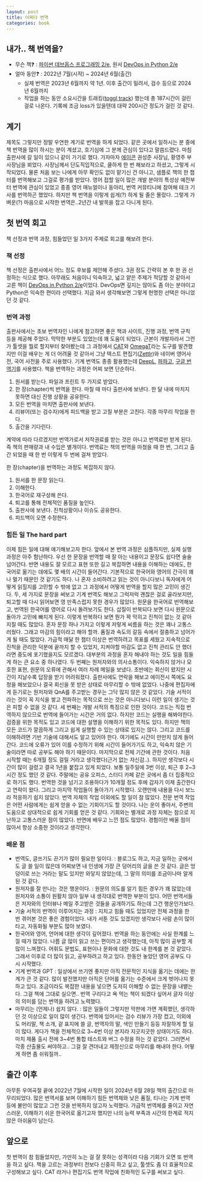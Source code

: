 ```yaml
---
layout: post
title: 어쩌다 번역
categories: book
---
```


## 내가.. 책 번역을?

* 무슨 책❓ : [파이썬 데브옵스 프로그래밍 2/e](http://aladin.kr/p/uRuio), 원서 [DevOps in Python 2/e](https://a.co/d/5JAboIL)
* 얼마 동안❓ : 2022년 7월(시작) ~ 2024년 6월(출간)
  * 실제 번역은 2023년 6월까지 약 1년. 이후 출간이 밀려서, 검수 등으로 2024년 6월까지
  * 작업을 하는 동안 소요시간을 트래킹([toggl track](https://toggl.com/)) 했는데 총 187시간이 걸린 걸로 나온다. 기록에 조금 loss가 있을텐데 대략 200시간 정도가 걸린 것 같다.

## 계기

제목도 그렇지만 정말 우연한 계기로 번역을 하게 되었다. 같은 곳에서 일하시는 분 중에 책 번역을 많이 하시는 분이 계셨고, 호기심에 그 분께 관심이 있다고 말씀드렸다. 마침 출판사에 갈 일이 있으니 같이 가기로 했다. 가자마자 [에이콘](http://www.acornpub.co.kr/) 권성준 사장님, 황영주 부사장님을 뵈었다. 사장님께서 단도직입적으로, 쿨하게 한 번 해보라고 하셨고, 그렇게 시작되었다. 물론 처음 보는 나에게 아무 확인도 없이 맡기신 건 아니고, 샘플로 책의 한 챕터를 번역해보고 그걸로 평가를 받았다. 영어 접할 일이 많은 개발 분야의 특성상 예전부터 번역에 관심이 있었고 종종 영어 매뉴얼이나 동아리, 번역 커뮤티니에 참여해 테크 기사를 번역하곤 했었다. 하지만 책 번역을 이렇게 쉽게(?) 하게 될 줄은 몰랐다. 그렇게 가벼운(?) 마음으로 시작한 번역은..2년간 내 발목을 잡고 다니게 된다.

## 첫 번역 회고

책 선정과 번역 과장, 힘들었던 일 3가지 주제로 회고를 해보려 한다.

### 책 선정

책 선정은 출판사에서 어느 정도 후보를 제안해 주셨다. 3권 정도 간략히 본 후 한 권 선정하는 식으로 했다. 아무래도 처음이니 익숙하고, 넓고 얕은 주제가 적당할 것 같아서 고른 책이 [DevOps in Python 2/e](https://a.co/d/5JAboIL)이었다. DevOps면 깊지는 않아도 좀 아는 분야이고 Python은 익숙한 편이라 선택했다. 지금 와서 생각해보면 그렇게 현명한 선택은 아니었던 것 같다.

### 번역 과정

출판사에서는 초보 번역자인 나에게 참고하면 좋은 책과 사이트, 진행 과정, 번역 규칙 등을 제공해 주었다. 막막한 부분도 있었는데 꽤 도움이 되었다. 근본이 개발자라서 그런가 툴셋을 뭘로 할지부터 찾아봤는데 그 과정에서 [CAT](https://ko.wikipedia.org/wiki/%EC%BB%B4%ED%93%A8%ED%84%B0_%EB%B3%B4%EC%A1%B0_%EB%B2%88%EC%97%AD)와 [OmegaT](https://omegat.org/ko/)라는 도구를 발견했지만 이걸 배우는 게 더 어려울 것 같아서 그냥 텍스트 편집기([Zettlr](https://www.zettlr.com/))와 네이버 영어사전, 국어 사전을 주로 사용했다. 기계 번역도 종종 활용했는데 [DeepL](https://www.deepl.com/translator), [파파고](https://papago.naver.com/), [구글 번역기](https://translate.google.com/)를 사용했다. 책을 번역하는 과정은 어찌 보면 단순하다.

1. 원서를 받는다. 파일과 프린트 두 가지로 받았다.
2. 한 장(chapter)씩 번역을 한다. 마칠 때 마다 출판사에 보낸다. 한 달 내에 마치지 못하면 대신 진행 상황을 공유한다.
3. 모든 번역을 마치면 출판사에 보낸다.
4. 리뷰어(또는 검수자)에게 피드백을 받고 고칠 부분은 고친다. 각종 마무리 작업을 한다.
5. 출간을 기다린다.

계약에 따라 다르겠지만 번역가로서 저작권료를 받는 것은 아니고 번역료만 받게 된다. 즉 책의 판매량과 내 수입은 별개이다. 번역료는 책의 번역을 마쳤을 때 한 번, 그리고 출간 되었을 때 한 번 이렇게 두 번에 걸쳐 받았다.

한 장(chapter)을 번역하는 과정도 복잡하지 않다.

1. 원서를 한 문장 읽는다.
2. 이해한다.
3. 한국어로 재구성해 쓴다.
4. 퇴고를 통해 전체적인 품질을 높인다.
5. 출판사에 보낸다. 진척상황이나 이슈도 공유한다.
6. 피드백이 오면 수정한다.

### 힘든 일 The hard part

이제 힘든 일에 대해 얘기해보고자 한다. 앞에서 본 번역 과정은 심플하지만, 실제 실행 과정은 아주 험난하다. 우선 한 문장을 번역할 때 잘 아는 내용이고 문장도 쉽다면 술술 넘어간다. 반면 내용도 잘 모르고 표현 또한 길고 복잡하면 내용을 이해하는 데에도, 한국어로 옮기는 데에도 몇 배의 시간이 들어간다. 기본적으로 한국어와 영어의 간극이 꽤나 멀기 때문인 것 같기도 하다. 나 혼자 소비하려고 읽는 것이 아니다보니 독자에게 어떻게 읽힐지를 고민할 수 밖에 없고 그 과정에서 어떻게 번역을 할지 많은 고민이 생긴다. 두, 세 가지로 문장을 써보고 기계 번역도 해보고 그럭저럭 괜찮은 걸로 골라보지만, 퇴고할 때 다시 읽어보면 영 만족스럽지 못한 경우가 많았다. 원문을 한국어로 번역해보고, 번역된 한국어를 영어로 다시 돌려보기도 한다. 삽질이 반복되다 보면 다시 원문으로 돌아가 고민에 빠지게 된다. 이렇게 반복하다 보면 뭔가 꽉 막히고 진척이 없는 것 같아 지칠 때도 많았다. 혼자 문장 하나 가지고 이렇게 저렇게 씨름을 하는 것은 꽤나 고통스러웠다. 그래고 마감의 힘이라고 해야 할까. 품질과 속도의 갈등 속에서 절충하고 넘어가게 될 때도 많았다. 가급적 매달 한 챕터 이상은 번역하려고 목표를 세웠고 지속적으로 진척을 관리한 덕분에 끝까지 할 수 있었지, 지켜야할 마감도 없고 진척 관리도 안 했더라면 중도에 포기했을지도 모르겠다. 대부분의 과정을 혼자 해내야 하는 것도 일을 힘들게 하는 큰 요소 중 하나였다.
두 번째는 원저자와의 의사소통이다. 익숙하지 않거나 모호한 표현, 원문의 오류에 관해서 여러 차례 메일을 보냈다. 초반에는 회신이 왔지만 시간이 지날수록 답장을 받기 어려워졌다. 출판사에도 연락을 해보고 에이전시 쪽에도 요청을 해보았으나 결국 회신을 못 받은 상태로 마무리할 수 밖에 없었다. 나중에 편집자에게 듣기로는 원저자와 QnA를 주고받는 경우는 그닥 많지 않은 것 같았다. 기술 서적이라는 것이 꼭 지식을 쌓고 전파하는 목적으로 쓰는 것은 아니다보니 이런 일이 생기는 것은 피할 수 없을 것 같다.
세 번째는 개발 서적의 특징으로 인한 것이다. 코드는 직접 번역하지 않으므로 번역에 들어가는 시간은 거의 없다. 하지만 코드는 실행을 해봐야한다. 검증을 위한 목적도 있고 코드에 대한 설명을 이해하기 위한 목적도 있다. 하지만 책의 모든 코드가 깔끔하게 그리고 쉽게 실행할 수 있는 상태로 있지는 않다. 그리고 코드를 이해하려면 기반 기술에 대해서도 알고 있어야 한다. 여기에도 시간이 만만치 않게 들어간다. 코드에 오류가 있어 이를 수정하기 위해 시간이 들어가기도 하고, 익숙치 않은 기술이라면 따로 공부도 해야 하기 때문이다.
마지막으로 전체 기간에 관한 것이다. 처음 시작할 때는 6개월 정도 걸릴 거라고 생각했다(근거 없는 자신감..). 하지만 생각보다 시간이 많이 걸렸고 결국 1년을 붙잡고 있게 되었다. 보통 일주일에 3번 이상, 퇴근 후 2~3시간 정도 했던 것 같다. 주말에는 공유 오피스, 스터디 카페 같은 곳에서 좀 더 집중적으로 하기도 했다. 번역한 것을 넘기고 조용하다가 10개월 정도 후에 갑자기 이제 출간한다고 연락이 왔다. 그리고 마지막 작업들이 돌아가기 시작했다. 오랜만에 내용을 다시 보느라 적응하기 쉽지 않았다. 번역 자체의 작업 이외에도 할 일이 참 많았다.
전문 번역 작업은 어떤 사람에게는 쉽게 얻을 수 없는 기회이기도 할 것이다. 나는 운이 좋아서, 주변의 도움으로 상대적으로 쉽게 기회를 얻은 것 같다. 기회와는 별개로 과정 자체는 참으로 지난하고 고통스러운 점이 많았다. 반면에 배우고 느낀 점도 많았다. 경험이란 배울 점이 많아서 항상 소중한 것이라고 생각한다.

### 배운 점

* 번역도, 글쓰기도 끈기가 많이 필요한 일이다. : 블로그도 하고, 지금 일하는 곳에서도 글 쓸 일이 많은데 어찌보면 내 인생에 가장 큰 덩어리의 글을 쓴 것 같다. 글은 엉덩이로 쓰는 거라는 말도 있지만 와닿지 않았는데, 그 말의 의미를 조금이나마 알게 된 것 같다.
* 원저자를 잘 만나는 것은 행운이다. : 원문의 의도를 알기 힘든 경우가 꽤 많았는데 원저자와 소통이 원활치 않아 일부 내 생각대로 번역한 부분이 있다. 어떤 번역서들은 저자와의 인터뷰나 메일 주고받은 것들을 공개하기도 하는데 그건 행운인가보다.
* 기술 서적의 번역이 이루어지는 과정 : 지치고 힘들 때도 있었지만 전체 과정을 한 번 겪어본 것은 좋은 경험이었다. 내가 서툰 것도 있겠지만 생각보다 사람 손이 많이 타고, 자동화될 부분도 많아 보였다.
* 한국어와 영어, 언어에 대한 생각이 깊어졌다. 번역을 하는 동안에는 사실 한계를 느낄 때가 많았다. 나름 글 많이 읽고 쓰는 편이라고 생각했는데, 아직 많이 공부할 게 많이 느껴졌다. 어휘도 문법도, 표현이나 문화에 대한 것도 내 한계를 본 것 같았다. 그래서 이후로 더 많이 읽고, 공부하려고 하고 있다. 한동안 놓았던 영어 공부도 다시 시작했다.
* 기계 번역과 GPT : 일상에서 쓰기엔 좋지만 아직 전문적인 지식을 옮기는 데에는 한계가 큰 것 같다. 많이 발전했지만 아직은 단어를 옮기는 수준에서 크게 벗어나지 못하고 있다. 조금이라도 복잡한 내용을 넣으면 도저히 이해할 수 없는 문장을 내뱉는다. 그걸 책에 그대로 실으면.. 번역 구리다고 욕 먹는 책이 되겠다 싶어서 글자 이상의 의미를 담는 번역을 하려고 노력했다.
* 마무리는 (언제나) 쉽지 않다. : 많은 일들이 그렇지만 막판에 가면 계획했던, 생각하던 것 이상으로 일이 많이 생긴다. 번역에 있어서는 검수 리뷰가 가장 컸고, 이외에도 머리말, 책 소개, 겉 표지에 쓸 글, 번역자의 말, 색인 만들기 등등 자잘하게 할 일이 많다. 게다가 책을 전체적으로 3~4번 이상 본지라 지긋지긋한 상태이기도 하다. 마치 제품 출시 전에 3~4번 통합 테스트와 버그 수정을 하는 것 같았다. 그러면서 각종 산출물도 써야하고.. 그걸 잘 견뎌내고 제정신으로 마무리를 해내야 한다. 어떻게 하면 좀 쉬워질까..

## 출간 이후

아무튼 우여곡절 끝에 2022년 7월에 시작한 일이 2024년 6월 28일 책의 출간으로 마무리되었다.
많은 번역서를 보며 이해하기 힘든 번역체와 낮은 품질, 티나는 기계 번역 등에 불만이 많았고 그런 것을 반복하지 않고자 노력했다. 가급적 번역체를 줄이고 자연스러운, 이해하기 쉬운 한국어로 옮기고자 했지만 나의 능력 부족과 시간의 한계로 적지 않은 아쉬움이 남는다.

## 앞으로

첫 번역이 참 힘들었지만, 가만히 노는 걸 잘 못하는 성격이라 다음 기회가 오면 또 번역을 하고 싶다. 책을 고르는 과정부터 전보다 신중히 하고 싶고, 툴셋도 좀 더 효율적으로 구성해보고 싶다. CAT 라거나 편집기도 번역 작업에 친화적인 도구를 써보고 싶다.
